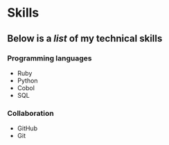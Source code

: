 # Skills
## Below is a *list* of my **technical skills**
### Programming languages
- Ruby
- Python
- Cobol
- SQL

### Collaboration
- GitHub
- Git
